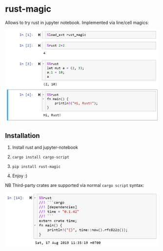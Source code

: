 # rust-magic

Allows to try rust in jupyter notebook. Implemented via line/cell magics:

<img src="https://raw.githubusercontent.com/axil/rust-magic/master/rust-magic.png" width="600">

## Installation

1. Install rust and jupyter-notebook

2. `cargo install cargo-script`

3. `pip install rust-magic`

4. Enjoy :)

NB Third-party crates are supported via normal `cargo script` syntax:

<img src="https://raw.githubusercontent.com/axil/rust-magic/master/external-crate.png" width="600">
